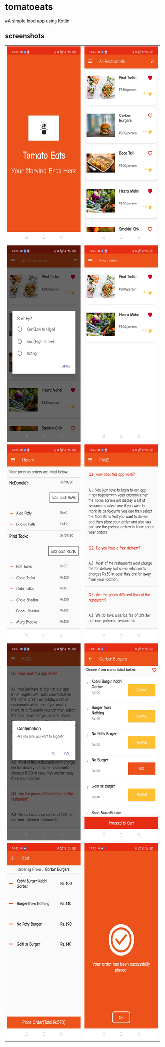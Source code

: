 # tomatoeats
#A  simple food app using Kotlin


## screenshots 

<table>
  <tr>
    <td><img src="screenshots/1.jpg" width=360 height=640></td>
    <td><img src="screenshots/2.jpg" width=360 height=640></td>
  </tr>
<tr>
    <td><img src="screenshots/3.jpg" width=360 height=640></td>
    <td><img src="screenshots/4.jpg" width=360 height=640></td>
  </tr>
<tr>
    <td><img src="screenshots/5.jpg" width=360 height=640></td>
    <td><img src="screenshots/6.jpg" width=360 height=640></td>
  </tr>
<tr>
    <td><img src="screenshots/7.jpg" width=360 height=640></td>
    <td><img src="screenshots/8.jpg" width=360 height=640></td>
  </tr>
<tr>
    <td><img src="screenshots/9.jpg" width=360 height=640></td>
    <td><img src="screenshots/10.jpg" width=360 height=640></td>
  </tr>
   
 </table>
